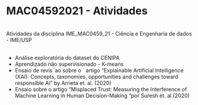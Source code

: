  
# MAC04592021  - Atividades
<br />
Atividades da disciplina IME_MAC0459_21 - Ciência e Engenharia de dados  - IME/USP
<br />
<br />

* Análise exploratória do dataset do CENIPA
* Aprendizado não supervisionado - K-means
* Ensaio de revis˜ao sobre o ´
artigo “Explainable Artificial Intelligence (XAI): Concepts, taxonomies,
opportunities and challenges toward responsible AI” by Arrieta et. al. (2020)
* Ensaio sobre o artigo “Misplaced Trust: Measuring the Interference of Machine Learning in Human
Decision-Making ”por Suresh et. al.(2020)

